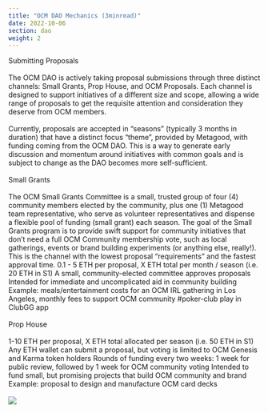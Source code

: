 ```yaml
---
title: "OCM DAO Mechanics (3minread)"
date: 2022-10-06
section: dao
weight: 2
---
```


Submitting Proposals
\
\
The OCM DAO is actively taking proposal submissions through three distinct channels: Small Grants, Prop House, and OCM Proposals. Each channel is designed to support initiatives of a different size and scope, allowing a wide range of proposals to get the requisite attention and consideration they deserve from OCM members.
\
\
Currently, proposals are accepted in “seasons” (typically 3 months in duration) that have a distinct focus “theme”, provided by Metagood, with funding coming from the OCM DAO. This is a way to generate early discussion and momentum around initiatives with common goals and is subject to change as the DAO becomes more self-sufficient.
\
\
Small Grants 
\
\
The OCM Small Grants Committee is a small, trusted group of four (4) community members elected by the community, plus one (1) Metagood team representative, who serve as volunteer representatives and dispense a flexible pool of funding (small grant) each season. The goal of the Small Grants program is to provide swift support for community initiatives that don’t need a full OCM Community membership vote, such as local gatherings, events or brand building experiments (or anything else, really!). This is the channel with the lowest proposal “requirements” and the fastest approval time.
0.1 - 5 ETH per proposal, X ETH total per month / season (i.e. 20 ETH in S1) 
A small, community-elected committee approves proposals 
Intended for immediate and uncomplicated aid in community building 
Example: meals/entertainment costs for an OCM IRL gathering in Los Angeles, monthly fees to support OCM community #poker-club play in ClubGG app
\
\
Prop House
\
\
1-10 ETH per proposal, X ETH total allocated per season (i.e. 50 ETH in S1) 
Any ETH wallet can submit a proposal, but voting is limited to OCM Genesis and Karma token holders 
Rounds of funding every two weeks: 1 week for public review, followed by 1 week for OCM community voting 
Intended to fund small, but promising projects that build OCM community and brand 
Example: proposal to design and manufacture OCM card decks
\
\
![](img/ocmprophouse.png)

